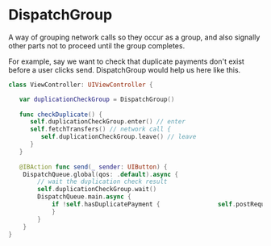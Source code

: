 # DispatchGroup

A way of grouping network calls so they occur as a group, and also signally other parts not to proceed until the group completes.

For example, say we want to check that duplicate payments don't exist before a user clicks send. DispatchGroup would help us here like this.

```swift
class ViewController: UIViewController {

   var duplicationCheckGroup = DispatchGroup()
   
   func checkDuplicate() {
      self.duplicationCheckGroup.enter() // enter
      self.fetchTransfers() // network call {
         self.duplicationCheckGroup.leave() // leave
      }
   }
   
   @IBAction func send(_ sender: UIButton) {
    DispatchQueue.global(qos: .default).async {
        // wait the duplication check result
        self.duplicationCheckGroup.wait()
        DispatchQueue.main.async {
            if !self.hasDuplicatePayment {                self.postRequest()
            }
        }
    }
}
```